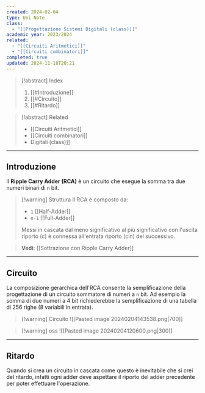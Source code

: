 ```yaml
---
created: 2024-02-04
type: Uni Note
class:
  - "[[Progettazione Sistemi Digitali (class)]]"
academic year: 2023/2024
related:
  - "[[Circuiti Aritmetici]]"
  - "[[Circuiti combinatori]]"
completed: true
updated: 2024-11-18T20:21
---
```


>[!abstract] Index
>1. [[#Introduzione]]
>2. [[#Circuito]]
>3. [[#Ritardo]]

>[!abstract] Related
>- [[Circuiti Aritmetici]]
>- [[Circuiti combinatori]]
>- [](Circuiti%20combinatori.md)Digitali (class)]]

---
## Introduzione

Il **Ripple Carry Adder (RCA)** è un circuito che esegue la somma tra due numeri binari di `n` bit.

>[!warning] Struttura
>Il RCA è composto da:
>- `1` [[Half-Adder]]
>- `n-1` [[Full-Adder]]
>
>Messi in cascata dal meno significativo al più significativo con l'uscita riporto (c) è connessa all'entrata riporto (cin) del successivo.

>**Vedi:** [[Sottrazione con Ripple Carry Adder]]

---
## Circuito

La composizione gerarchica dell'RCA consente la semplificazione della progettazione di un circuito sommatore di numeri a `n` bit. Ad esempio la somma di due numeri a 4 bit richiederebbe la semplificazione di una tabella di 256 righe (8 variabili in entrata).

>[!warning] Circuito
>![[Pasted image 20240204143538.png|700]]

>[!warning] oss
>![[Pasted image 20240204120600.png|300]]

---
## Ritardo 

Quando si crea un circuito in cascata come questo è inevitabile che si crei del ritardo, infatti ogni adder deve aspettare il riporto del adder precedente per poter effettuare l'operazione.